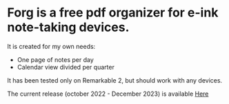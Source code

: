 
# Forg is a free pdf organizer for e-ink note-taking devices. 

It is created for my own needs: 

 - One page of notes per day
 - Calendar view divided per quarter


It has been tested only on Remarkable 2, but should work with any devices.

The current release (october 2022 - December 2023) is available [Here](https://github.com/d93b5/forg/releases/download/Q42022/forg.pdf)

